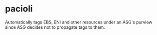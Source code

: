 # pacioli
Automatically tags EBS, ENI and other resources under an ASG's purview since ASG decides not to propagate tags to them.
